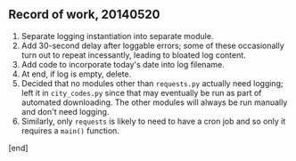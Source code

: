 ## Record of work, 20140520

 1. Separate logging instantiation into separate module.
 1. Add 30-second delay after loggable errors; some of these occasionally turn out to repeat incessantly, leading to bloated log content.
 1. Add code to incorporate today's date into log filename.
 1. At end, if log is empty, delete.
 1. Decided that no modules other than `requests.py` actually need logging; left it in `city_codes.py` since that may eventually be run as part of automated downloading. The other modules will always be run manually and don't need logging.
 1. Similarly, only `requests` is likely to need to have a cron job and so only it requires a `main()` function.

[end]
